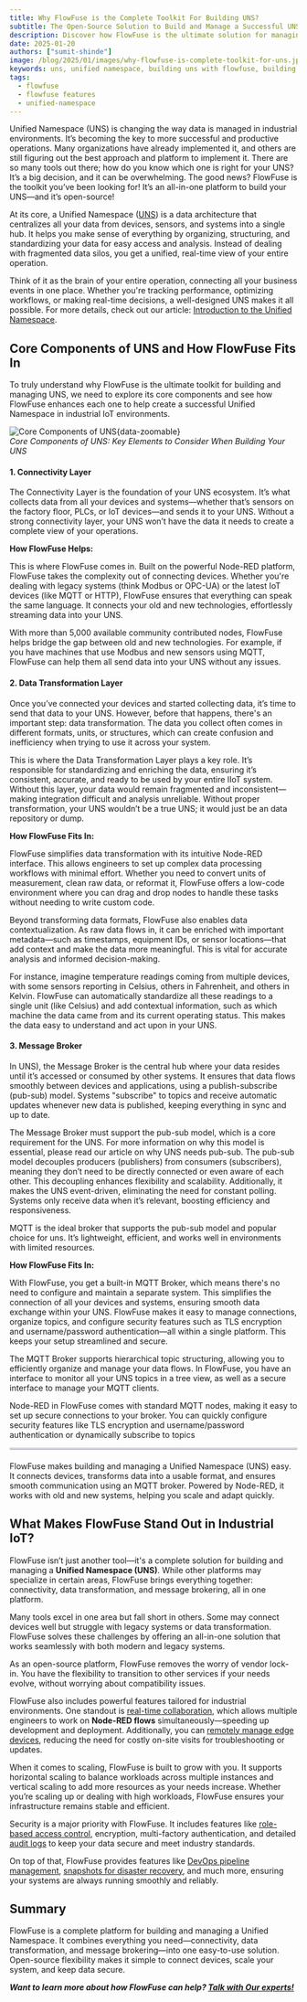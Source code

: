 ```yaml
---
title: Why FlowFuse is the Complete Toolkit For Building UNS?  
subtitle: The Open-Source Solution to Build and Manage a Successful UNS
description: Discover how FlowFuse is the ultimate solution for managing and implementing Unified Namespace (UNS) in industrial IoT environments.  
date: 2025-01-20
authors: ["sumit-shinde"]
image: /blog/2025/01/images/why-flowfuse-is-complete-toolkit-for-uns.jpeg
keywords: uns, unified namespace, building uns with flowfuse, building uns using node-red, core components of unified namespace  
tags:  
  - flowfuse  
  - flowfuse features  
  - unified-namespace  
---
```


Unified Namespace (UNS) is changing the way data is managed in industrial environments. It’s becoming the key to more successful and productive operations. Many organizations have already implemented it, and others are still figuring out the best approach and platform to implement it. There are so many tools out there; how do you know which one is right for your UNS? It’s a big decision, and it can be overwhelming. The good news? FlowFuse is the toolkit you’ve been looking for! It’s an all-in-one platform to build your UNS—and it’s open-source!

<!--more-->

At its core, a Unified Namespace ([UNS](/solutions/uns/)) is a data architecture that centralizes all your data from devices, sensors, and systems into a single hub. It helps you make sense of everything by organizing, structuring, and standardizing your data for easy access and analysis. Instead of dealing with fragmented data silos, you get a unified, real-time view of your entire operation. 

Think of it as the brain of your entire operation, connecting all your business events in one place. Whether you're tracking performance, optimizing workflows, or making real-time decisions, a well-designed UNS makes it all possible. For more details, check out our article: [Introduction to the Unified Namespace](/blog/2023/12/introduction-to-unified-namespace/).

## **Core Components of UNS and How FlowFuse Fits In**

To truly understand why FlowFuse is the ultimate toolkit for building and managing UNS, we need to explore its core components and see how FlowFuse enhances each one to help create a successful Unified Namespace in industrial IoT environments.

![Core Components of UNS](./images/components-of-uns.jpeg){data-zoomable}  
_Core Components of UNS: Key Elements to Consider When Building Your UNS_

#### **1. Connectivity Layer**

The Connectivity Layer is the foundation of your UNS ecosystem. It’s what collects data from all your devices and systems—whether that’s sensors on the factory floor, PLCs, or IoT devices—and sends it to your UNS. Without a strong connectivity layer, your UNS won’t have the data it needs to create a complete view of your operations.

**How FlowFuse Helps:**

This is where FlowFuse comes in. Built on the powerful Node-RED platform, FlowFuse takes the complexity out of connecting devices. Whether you're dealing with legacy systems (think Modbus or OPC-UA) or the latest IoT devices (like MQTT or HTTP), FlowFuse ensures that everything can speak the same language. It connects your old and new technologies, effortlessly streaming data into your UNS.

With more than 5,000 available community contributed nodes, FlowFuse helps bridge the gap between old and new technologies. For example, if you have machines that use Modbus and new sensors using MQTT, FlowFuse can help them all send data into your UNS without any issues.

#### **2. Data Transformation Layer**

Once you’ve connected your devices and started collecting data, it’s time to send that data to your UNS. However, before that happens, there's an important step: data transformation. The data you collect often comes in different formats, units, or structures, which can create confusion and inefficiency when trying to use it across your system.

This is where the Data Transformation Layer plays a key role. It’s responsible for standardizing and enriching the data, ensuring it’s consistent, accurate, and ready to be used by your entire IIoT system. Without this layer, your data would remain fragmented and inconsistent—making integration difficult and analysis unreliable. Without proper transformation, your UNS wouldn’t be a true UNS; it would just be an data repository or dump.

**How FlowFuse Fits In:** 

FlowFuse simplifies data transformation with its intuitive Node-RED interface. This allows engineers to set up complex data processing workflows with minimal effort. Whether you need to convert units of measurement, clean raw data, or reformat it, FlowFuse offers a low-code environment where you can drag and drop nodes to handle these tasks without needing to write custom code.

Beyond transforming data formats, FlowFuse also enables data contextualization. As raw data flows in, it can be enriched with important metadata—such as timestamps, equipment IDs, or sensor locations—that add context and make the data more meaningful. This is vital for accurate analysis and informed decision-making.

For instance, imagine temperature readings coming from multiple devices, with some sensors reporting in Celsius, others in Fahrenheit, and others in Kelvin. FlowFuse can automatically standardize all these readings to a single unit (like Celsius) and add contextual information, such as which machine the data came from and its current operating status. This makes the data easy to understand and act upon in your UNS.

#### **3. Message Broker**

In UNS), the Message Broker is the central hub where your data resides until it’s accessed or consumed by other systems. It ensures that data flows smoothly between devices and applications, using a publish-subscribe (pub-sub) model. Systems "subscribe" to topics and receive automatic updates whenever new data is published, keeping everything in sync and up to date.

The Message Broker must support the pub-sub model, which is a core requirement for the UNS. For more information on why this model is essential, please read our article on why UNS needs pub-sub. The pub-sub model decouples producers (publishers) from consumers (subscribers), meaning they don’t need to be directly connected or even aware of each other. This decoupling enhances flexibility and scalability. Additionally, it makes the UNS event-driven, eliminating the need for constant polling. Systems only receive data when it’s relevant, boosting efficiency and responsiveness.

MQTT is the ideal broker that supports the pub-sub model and popular choice for uns. It’s lightweight, efficient, and works well in environments with limited resources.

**How FlowFuse Fits In:** 

With FlowFuse, you get a built-in MQTT Broker, which means there's no need to configure and maintain a separate system. This simplifies the connection of all your devices and systems, ensuring smooth data exchange within your UNS.
FlowFuse makes it easy to manage connections, organize topics, and configure security features such as TLS encryption and username/password authentication—all within a single platform. This keeps your setup streamlined and secure.

The MQTT Broker supports hierarchical topic structuring, allowing you to efficiently organize and manage your data flows. In FlowFuse, you have an interface to monitor all your UNS topics in a tree view, as well as a secure interface to manage your MQTT clients.

Node-RED in FlowFuse comes with standard MQTT nodes, making it easy to set up secure connections to your broker. You can quickly configure security features like TLS encryption and username/password authentication or dynamically subscribe to topics

<hr style="border: none; border-top: 3px solid rgba(173, 192, 252, 0.55); opacity: 0.3; margin-bottom: 20px;">

FlowFuse makes building and managing a Unified Namespace (UNS) easy. It connects devices, transforms data into a usable format, and ensures smooth communication using an MQTT broker. Powered by Node-RED, it works with old and new systems, helping you scale and adapt quickly.

## **What Makes FlowFuse Stand Out in Industrial IoT?**

FlowFuse isn’t just another tool—it's a complete solution for building and managing a **Unified Namespace (UNS)**. While other platforms may specialize in certain areas, FlowFuse brings everything together: connectivity, data transformation, and message brokering, all in one platform.

Many tools excel in one area but fall short in others. Some may connect devices well but struggle with legacy systems or data transformation. FlowFuse solves these challenges by offering an all-in-one solution that works seamlessly with both modern and legacy systems.

As an open-source platform, FlowFuse removes the worry of vendor lock-in. You have the flexibility to transition to other services if your needs evolve, without worrying about compatibility issues.

FlowFuse also includes powerful features tailored for industrial environments. One standout is [real-time collaboration](/blog/2024/12/flowfuse-team-collaboration/), which allows multiple engineers to work on **Node-RED flows** simultaneously—speeding up development and deployment. Additionally, you can [remotely manage edge devices](/blog/2024/07/building-on-flowfuse-devices/), reducing the need for costly on-site visits for troubleshooting or updates.

When it comes to scaling, FlowFuse is built to grow with you. It supports horizontal scaling to balance workloads across multiple instances and vertical scaling to add more resources as your needs increase. Whether you’re scaling up or dealing with high workloads, FlowFuse ensures your infrastructure remains stable and efficient.

Security is a major priority with FlowFuse. It includes features like [role-based access control](/blog/2024/04/role-based-access-control-rbac-for-node-red-with-flowfuse/), encryption, multi-factory authentication, and detailed [audit logs](/docs/user/logs/#audit-log) to keep your data secure and meet industry standards.

On top of that, FlowFuse provides features like [DevOps pipeline management](/blog/2024/10/how-to-build-automate-devops-pipelines-node-red-deployments/), [snapshots for disaster recovery](/blog/2024/09/node-red-version-control-with-snapshots/), and much more, ensuring your systems are always running smoothly and reliably.

## **Summary**

FlowFuse is a complete platform for building and managing a Unified Namespace. It combines everything you need—connectivity, data transformation, and message brokering—into one easy-to-use solution. Open-source flexibility makes it simple to connect devices, scale your system, and keep data secure.

***Want to learn more about how FlowFuse can help? [Talk with Our experts!](/book-demo/?utm_campaign=60167396-BCTA&utm_source=blog&utm_medium=cta%20book%20demo&utm_term=high_intent&utm_content=Why%20FlowFuse%20is%20the%20Complete%20Toolkit%20For%20Building%20UNS%3F)***
